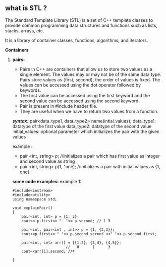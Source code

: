 ## what is STL ?
The Standard Template Library (STL) is a set of C++ template classes 
to provide common programming data structures and 
functions such as lists, stacks, arrays, etc.

It is a library of container classes, functions, algorithms, and iterators.


**Containers**

1. **pairs:**
    - Pairs in C++ are containers that allow us to store two values as a single element. The values may or may not be of the same data type. Pairs store values as {first, second}, the order of values is fixed. The values can be accessed using the dot operator followed by keywords.
    - The first value can be accessed using the first keyword and the second value can be accessed using the second keyword.
    - Pair is present in #include<utility> header file.
    - They are useful when we have to return two values from a function.

    ***syntax:***
    pair<data_type1, data_type2> name(intial_values);
    data_type1: datatype of the first value
    data_type2: datatype of the second value
    initial_values: optional parameter which initializes the pair with the given values

    example : 
    - pair <int, string> p; //initializes a pair which has first value as integer and second value as string
    - pair <int, string> p(1, "one); //initializes a pair with initial values as {1, one}

    **some code examples:**
    example 1:
    ```
    #include<iostream>
    #include<utility>
    using namespace std;

    void explainPair()
    {
        pair<int, int> p = {1, 3};
        cout<< p.first<< "  "<< p.second; // 1 3

        pair<int, pair<int , int>> p = {1, {2,3}};
        cout<<p.first<< " "<< p.second.second <<" "<< p.second.first;

        pair<int, int> arr[] = {{1,2}, {3,4}, {4,5}};
                            //   0      1      3
        cout<<arr[1].second; //4

    }

    ``` 